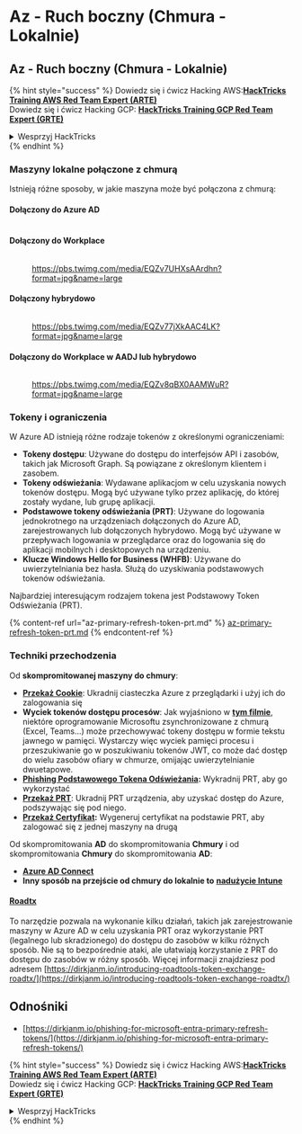 # Az - Ruch boczny (Chmura - Lokalnie)

## Az - Ruch boczny (Chmura - Lokalnie)

{% hint style="success" %}
Dowiedz się i ćwicz Hacking AWS:<img src="../../../.gitbook/assets/image.png" alt="" data-size="line">[**HackTricks Training AWS Red Team Expert (ARTE)**](https://training.hacktricks.xyz/courses/arte)<img src="../../../.gitbook/assets/image.png" alt="" data-size="line">\
Dowiedz się i ćwicz Hacking GCP: <img src="../../../.gitbook/assets/image (2).png" alt="" data-size="line">[**HackTricks Training GCP Red Team Expert (GRTE)**<img src="../../../.gitbook/assets/image (2).png" alt="" data-size="line">](https://training.hacktricks.xyz/courses/grte)

<details>

<summary>Wesprzyj HackTricks</summary>

* Sprawdź [**plany subskrypcyjne**](https://github.com/sponsors/carlospolop)!
* **Dołącz do** 💬 [**grupy Discord**](https://discord.gg/hRep4RUj7f) lub [**grupy telegramowej**](https://t.me/peass) lub **śledź** nas na **Twitterze** 🐦 [**@hacktricks\_live**](https://twitter.com/hacktricks\_live)**.**
* **Dziel się trikami hakerskimi, przesyłając PR-y do** [**HackTricks**](https://github.com/carlospolop/hacktricks) i [**HackTricks Cloud**](https://github.com/carlospolop/hacktricks-cloud) repozytoriów na GitHubie.

</details>
{% endhint %}

### Maszyny lokalne połączone z chmurą

Istnieją różne sposoby, w jakie maszyna może być połączona z chmurą:

#### Dołączony do Azure AD

<figure><img src="../../../.gitbook/assets/image (259).png" alt=""><figcaption></figcaption></figure>

#### Dołączony do Workplace

<figure><img src="../../../.gitbook/assets/image (222).png" alt=""><figcaption><p><a href="https://pbs.twimg.com/media/EQZv7UHXsAArdhn?format=jpg&#x26;name=large">https://pbs.twimg.com/media/EQZv7UHXsAArdhn?format=jpg&#x26;name=large</a></p></figcaption></figure>

#### Dołączony hybrydowo

<figure><img src="../../../.gitbook/assets/image (178).png" alt=""><figcaption><p><a href="https://pbs.twimg.com/media/EQZv77jXkAAC4LK?format=jpg&#x26;name=large">https://pbs.twimg.com/media/EQZv77jXkAAC4LK?format=jpg&#x26;name=large</a></p></figcaption></figure>

#### Dołączony do Workplace w AADJ lub hybrydowo

<figure><img src="../../../.gitbook/assets/image (252).png" alt=""><figcaption><p><a href="https://pbs.twimg.com/media/EQZv8qBX0AAMWuR?format=jpg&#x26;name=large">https://pbs.twimg.com/media/EQZv8qBX0AAMWuR?format=jpg&#x26;name=large</a></p></figcaption></figure>

### Tokeny i ograniczenia <a href="#tokens-and-limitations" id="tokens-and-limitations"></a>

W Azure AD istnieją różne rodzaje tokenów z określonymi ograniczeniami:

* **Tokeny dostępu**: Używane do dostępu do interfejsów API i zasobów, takich jak Microsoft Graph. Są powiązane z określonym klientem i zasobem.
* **Tokeny odświeżania**: Wydawane aplikacjom w celu uzyskania nowych tokenów dostępu. Mogą być używane tylko przez aplikację, do której zostały wydane, lub grupę aplikacji.
* **Podstawowe tokeny odświeżania (PRT)**: Używane do logowania jednokrotnego na urządzeniach dołączonych do Azure AD, zarejestrowanych lub dołączonych hybrydowo. Mogą być używane w przepływach logowania w przeglądarce oraz do logowania się do aplikacji mobilnych i desktopowych na urządzeniu.
* **Klucze Windows Hello for Business (WHFB)**: Używane do uwierzytelniania bez hasła. Służą do uzyskiwania podstawowych tokenów odświeżania.

Najbardziej interesującym rodzajem tokena jest Podstawowy Token Odświeżania (PRT).

{% content-ref url="az-primary-refresh-token-prt.md" %}
[az-primary-refresh-token-prt.md](az-primary-refresh-token-prt.md)
{% endcontent-ref %}

### Techniki przechodzenia

Od **skompromitowanej maszyny do chmury**:

* [**Przekaż Cookie**](az-pass-the-cookie.md): Ukradnij ciasteczka Azure z przeglądarki i użyj ich do zalogowania się
* **Wyciek tokenów dostępu procesów**: Jak wyjaśniono w [**tym filmie**](https://www.youtube.com/watch?v=OHKZkXC4Duw), niektóre oprogramowanie Microsoftu zsynchronizowane z chmurą (Excel, Teams...) może przechowywać tokeny dostępu w formie tekstu jawnego w pamięci. Wystarczy więc wyciek pamięci procesu i przeszukiwanie go w poszukiwaniu tokenów JWT, co może dać dostęp do wielu zasobów ofiary w chmurze, omijając uwierzytelnianie dwuetapowe.
* [**Phishing Podstawowego Tokena Odświeżania**](az-phishing-primary-refresh-token-microsoft-entra.md)**:** Wykradnij PRT, aby go wykorzystać
* [**Przekaż PRT**](pass-the-prt.md): Ukradnij PRT urządzenia, aby uzyskać dostęp do Azure, podszywając się pod niego.
* [**Przekaż Certyfikat**](az-pass-the-certificate.md)**:** Wygeneruj certyfikat na podstawie PRT, aby zalogować się z jednej maszyny na drugą

Od skompromitowania **AD** do skompromitowania **Chmury** i od skompromitowania **Chmury** do skompromitowania **AD**:

* [**Azure AD Connect**](azure-ad-connect-hybrid-identity/)
* **Inny sposób na przejście od chmury do lokalnie to** [**nadużycie Intune**](../az-services/intune.md)

#### [Roadtx](https://github.com/dirkjanm/ROADtools)

To narzędzie pozwala na wykonanie kilku działań, takich jak zarejestrowanie maszyny w Azure AD w celu uzyskania PRT oraz wykorzystanie PRT (legalnego lub skradzionego) do dostępu do zasobów w kilku różnych sposób. Nie są to bezpośrednie ataki, ale ułatwiają korzystanie z PRT do dostępu do zasobów w różny sposób. Więcej informacji znajdziesz pod adresem [https://dirkjanm.io/introducing-roadtools-token-exchange-roadtx/](https://dirkjanm.io/introducing-roadtools-token-exchange-roadtx/)

## Odnośniki

* [https://dirkjanm.io/phishing-for-microsoft-entra-primary-refresh-tokens/](https://dirkjanm.io/phishing-for-microsoft-entra-primary-refresh-tokens/)

{% hint style="success" %}
Dowiedz się i ćwicz Hacking AWS:<img src="../../../.gitbook/assets/image.png" alt="" data-size="line">[**HackTricks Training AWS Red Team Expert (ARTE)**](https://training.hacktricks.xyz/courses/arte)<img src="../../../.gitbook/assets/image.png" alt="" data-size="line">\
Dowiedz się i ćwicz Hacking GCP: <img src="../../../.gitbook/assets/image (2).png" alt="" data-size="line">[**HackTricks Training GCP Red Team Expert (GRTE)**<img src="../../../.gitbook/assets/image (2).png" alt="" data-size="line">](https://training.hacktricks.xyz/courses/grte)

<details>

<summary>Wesprzyj HackTricks</summary>

* Sprawdź [**plany subskrypcyjne**](https://github.com/sponsors/carlospolop)!
* **Dołącz do** 💬 [**grupy Discord**](https://discord.gg/hRep4RUj7f) lub [**grupy telegramowej**](https://t.me/peass) lub **śledź** nas na **Twitterze** 🐦 [**@hacktricks\_live**](https://twitter.com/hacktricks\_live)**.**
* **Dziel się trikami hakerskimi, przesyłając PR-y do** [**HackTricks**](https://github.com/carlospolop/hacktricks) i [**HackTricks Cloud**](https://github.com/carlospolop/hacktricks-cloud) repozytoriów na GitHubie.

</details>
{% endhint %}
